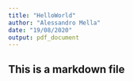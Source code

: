 ```yaml
---
title: "HelloWorld"
author: "Alessandro Mella"
date: "19/08/2020"
output: pdf_document
---
```



## This is a markdown file
